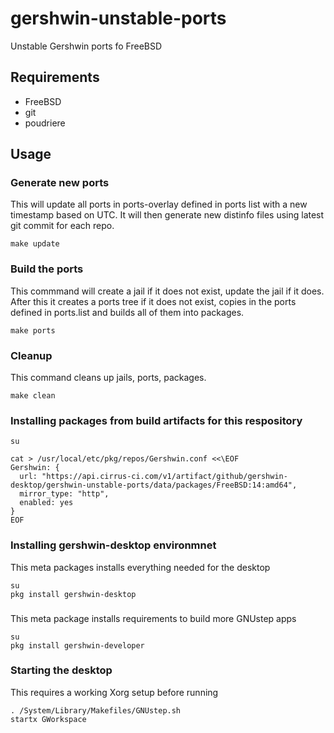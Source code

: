 # gershwin-unstable-ports
Unstable Gershwin ports fo FreeBSD

## Requirements

* FreeBSD
* git
* poudriere

## Usage

### Generate new ports
This will update all ports in ports-overlay defined in ports list with a new timestamp based on UTC.  It will then generate new distinfo files using latest git commit for each repo.

```
make update
```

### Build the ports
This commmand will create a jail if it does not exist, update the jail if it does.  After this it creates a ports tree if it does not exist, copies in the ports defined in ports.list and builds all of them into packages.

```
make ports
```

### Cleanup
This command cleans up jails, ports, packages.

```
make clean
```


### Installing packages from build artifacts for this respository

```
su

cat > /usr/local/etc/pkg/repos/Gershwin.conf <<\EOF
Gershwin: {
  url: "https://api.cirrus-ci.com/v1/artifact/github/gershwin-desktop/gershwin-unstable-ports/data/packages/FreeBSD:14:amd64",
  mirror_type: "http",
  enabled: yes
}
EOF
```

### Installing gershwin-desktop environmnet
This meta packages installs everything needed for the desktop

```
su
pkg install gershwin-desktop
```

###
This meta package installs requirements to build more GNUstep apps

```
su
pkg install gershwin-developer
```

### Starting the desktop
This requires a working Xorg setup before running

```
. /System/Library/Makefiles/GNUstep.sh
startx GWorkspace
```
